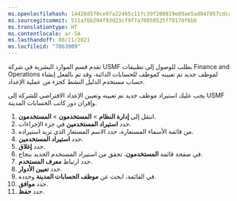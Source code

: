 ```yaml
---
ms.openlocfilehash: 14428d570ce97a22465c11fc39f200819e09ae5ad84f057cdcad31ec2ebf9813
ms.sourcegitcommit: 511a76b204f93d23cf9f7a70059525f79170f6bb
ms.translationtype: HT
ms.contentlocale: ar-SA
ms.lasthandoff: 08/11/2021
ms.locfileid: "7063909"
---
```

تقدم قسم الموارد البشرية في شركة USMF بطلب للوصول إلى تطبيقات Finance and Operations لموظف جديد تم تعيينه كموظف للحسابات الدائنة. وقد تم بالفعل إنشاء حساب مستخدم الدليل النشط كجزء من عملية الإعداد. 

يجب عليك استيراد موظف جديد تم تعيينه وتعيين الإعداد الافتراضي للشركة إلى USMF وإقران دور كاتب الحسابات المدينة.  

1. انتقل إلى **إدارة النظام** > **المستخدمون** > **المستخدمون**.
1. حدد **استيراد المستخدمين** في جزء الإجراءات.
1. من قائمة الأسماء المستعارة، حدد الاسم المستعار الذي تريد استيراده.
1. حدد **استيراد المستخدمين**.
1. حدد **إغلاق**.
1. في صفحة قائمة **المستخدمون**، تحقق من استيراد المستخدم الجديد بنجاح.
1. حدد ارتباط **معرف المستخدم**.
1. حدد **تعيين الأدوار**.
1. في القائمة، ابحث عن **موظف الحسابات المدينة** وحدده.
1. حدد **موافق**.
1. حدد **حفظ**.

